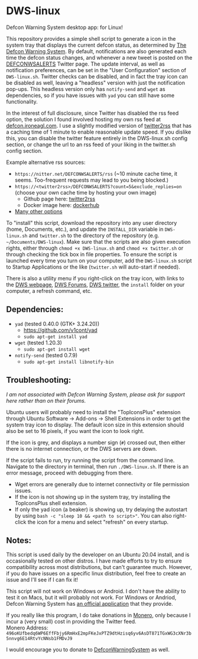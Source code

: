 # DWS-linux
Defcon Warning System desktop app: for Linux!

This repository provides a simple shell script to generate a icon in the system tray that displays the current defcon status, as determined by [The Defcon Warning System](https://defconwarningsystem.com/). By default, notifications are also generated each time the defcon status changes, and whenever a new tweet is posted on the [DEFCONWSALERTS](https://twitter.com/DEFCONWSALERTS) Twitter page.  The update interval, as well as notification preferences, can be set in the "User Configuration" section of `DWS-linux.sh`.  Twitter checks can be disabled, and in fact the tray icon can be disabled as well, leaving a "headless" version with just the notification pop-ups.  This headless version only has `notify-send` and `wget` as dependencies, so if you have issues with `yad` you can still have some functionality.

In the interest of full disclosure, since Twitter has disabled the rss feed option, the solution I found involved hosting my own rss feed at [defcon.ironeagl.com](https://defcon.ironeagl.com/dws-linux.xml).  I use a slightly modified version of [twitter2rss](https://github.com/n0madic/twitter2rss) that has a caching time of 1 minute to enable reasonable update speed.  If you dislike this, you can disable the twitter feature entirely in the DWS-linux.sh config section, or change the url to an rss feed of your liking in the twitter.sh config section.  

Example alternative rss sources:
- `https://nitter.net/DEFCONWSALERTS/rss`  (~10 minute cache time, it seems.  Too-frequent requests may lead to you being blocked.)
- `https://<twitter2rss>/DEFCONWSALERTS?count=5&exclude_replies=on` (choose your own cache time by hosting your own image)
	- Github page here: [twitter2rss](https://github.com/n0madic/twitter2rss)
	- Docker image here: [dockerhub](https://hub.docker.com/r/n0madic/twitter2rss)
- [Many other options](https://duckduckgo.com/?q=twitter+rss+feed)

To "install" this script, download the repository into any user directory (home, Documents, etc.), and update the `INSTALL_DIR` variable in `DWS-linux.sh` and `twitter.sh` to the directory of the repository (e.g. `~/Documents/DWS-linux`).  Make sure that the scripts are also given execution rights, either through `chmod +x DWS-linux.sh` and `chmod +x twitter.sh` or through checking the tick box in file properties.  To ensure the script is launched every time you turn on your computer, add the `DWS-linux.sh` script to Startup Applications or the like (`twitter.sh` will auto-start if needed).  

There is also a utility menu if you right-click on the tray icon, with links to the [DWS webpage](https://defconwarningsystem.com), [DWS Forums](https://community.defconwarningsystem.com), [DWS twitter](https://twitter.com/DEFCONWSALERTS), the `install` folder on your computer, a refresh command, etc.

## Dependencies:
- `yad` (tested 0.40.0 (GTK+ 3.24.20)) 
  - https://github.com/v1cont/yad
  - `sudo apt-get install yad`
- `wget` (tested 1.20.3)
  - `sudo apt-get install wget`  
- `notify-send` (tested 0.7.9)
  - `sudo apt-get install libnotify-bin`

## Troubleshooting:
*I am not associated with Defcon Warning System, please ask for support here rather than on their forums.*

Ubuntu users will probably need to install the "TopIconsPlus" extension through Ubuntu Software -> Add-ons -> Shell Extensions in order to get the system tray icon to display.  The default icon size in this extension should also be set to 16 pixels, if you want the icon to look right.  

If the icon is grey, and displays a number sign (`#`) crossed out, then either there is no internet connection, or the DWS servers are down.  

If the script fails to run, try running the script from the command line.  Navigate to the directory in terminal, then run `./DWS-linux.sh`.  If there is an error message, proceed with debugging from there.
- Wget errors are generally due to internet connectivity or file permission issues.
- If the icon is not showing up in the system tray, try installing the TopIconsPlus shell extension.
- If only the yad icon (a beaker) is showing up, try delaying the autostart by using `bash -c "sleep 10 && <path to script>"`.  You can also right-click the icon for a menu and select "refresh" on every startup.

## Notes:
This script is used daily by the developer on an Ubuntu 20.04 install, and is occasionally tested on other distros.  I have made efforts to try to ensure compatibility across most distributions, but can't guarantee much.  However, if you do have issues on a specific linux distribution, feel free to create an issue and I'll see if I can fix it!

This script will not work on Windows or Android.  I don't have the ability to test it on Macs, but it will probably not work.  For Windows or Andriod, Defcon Warning System has [an official application](https://defconwarningsystem.com/links-tools/#Applications) that they provide.

If you really like this program, I do take donations in [Monero](https://www.getmonero.org/), only because I incur a (very small) cost in providing the Twitter feed.  
Monero Address: `496oKUfbedq6WP6EffFbjy6RmHxE2mpFKeJxPTZ9dtHzisq6yv6AsDT871TGxWG3cXNr3b5nnvg6E14RtvYcNNsb1FMDvJ9`

I would encourage you to donate to [DefconWarningSystem](https://defconwarningsystem.com/) as well.
